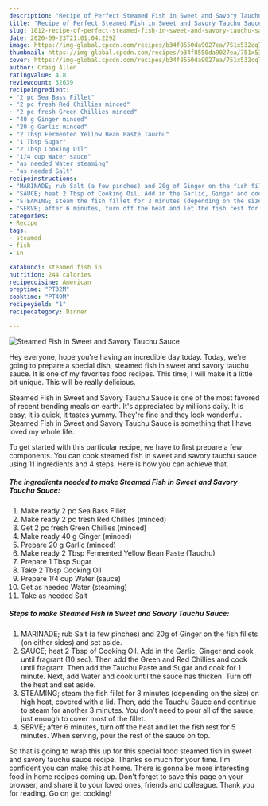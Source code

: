 ```yaml
---
description: "Recipe of Perfect Steamed Fish in Sweet and Savory Tauchu Sauce"
title: "Recipe of Perfect Steamed Fish in Sweet and Savory Tauchu Sauce"
slug: 1012-recipe-of-perfect-steamed-fish-in-sweet-and-savory-tauchu-sauce
date: 2020-09-23T21:01:04.229Z
image: https://img-global.cpcdn.com/recipes/b34f8550da9027ea/751x532cq70/steamed-fish-in-sweet-and-savory-tauchu-sauce-recipe-main-photo.jpg
thumbnail: https://img-global.cpcdn.com/recipes/b34f8550da9027ea/751x532cq70/steamed-fish-in-sweet-and-savory-tauchu-sauce-recipe-main-photo.jpg
cover: https://img-global.cpcdn.com/recipes/b34f8550da9027ea/751x532cq70/steamed-fish-in-sweet-and-savory-tauchu-sauce-recipe-main-photo.jpg
author: Craig Allen
ratingvalue: 4.8
reviewcount: 32639
recipeingredient:
- "2 pc Sea Bass Fillet"
- "2 pc fresh Red Chillies minced"
- "2 pc fresh Green Chillies minced"
- "40 g Ginger minced"
- "20 g Garlic minced"
- "2 Tbsp Fermented Yellow Bean Paste Tauchu"
- "1 Tbsp Sugar"
- "2 Tbsp Cooking Oil"
- "1/4 cup Water sauce"
- "as needed Water steaming"
- "as needed Salt"
recipeinstructions:
- "MARINADE; rub Salt (a few pinches) and 20g of Ginger on the fish fillets (on either sides) and set aside."
- "SAUCE; heat 2 Tbsp of Cooking Oil. Add in the Garlic, Ginger and cook until fragrant (10 sec). Then add the Green and Red Chillies and cook until fragrant. Then add the Tauchu Paste and Sugar and cook for 1 minute. Next, add Water and cook until the sauce has thicken. Turn off the heat and set aside."
- "STEAMING; steam the fish fillet for 3 minutes (depending on the size) on high heat, covered with a lid. Then, add the Tauchu Sauce and continue to steam for another 3 minutes. You don&#39;t need to pour all of the sauce, just enough to cover most of the fillet."
- "SERVE; after 6 minutes, turn off the heat and let the fish rest for 5 minutes. When serving, pour the rest of the sauce on top."
categories:
- Recipe
tags:
- steamed
- fish
- in

katakunci: steamed fish in 
nutrition: 244 calories
recipecuisine: American
preptime: "PT32M"
cooktime: "PT49M"
recipeyield: "1"
recipecategory: Dinner

---
```



![Steamed Fish in Sweet and Savory Tauchu Sauce](https://img-global.cpcdn.com/recipes/b34f8550da9027ea/751x532cq70/steamed-fish-in-sweet-and-savory-tauchu-sauce-recipe-main-photo.jpg)

Hey everyone, hope you're having an incredible day today. Today, we're going to prepare a special dish, steamed fish in sweet and savory tauchu sauce. It is one of my favorites food recipes. This time, I will make it a little bit unique. This will be really delicious.



Steamed Fish in Sweet and Savory Tauchu Sauce is one of the most favored of recent trending meals on earth. It's appreciated by millions daily. It is easy, it is quick, it tastes yummy. They're fine and they look wonderful. Steamed Fish in Sweet and Savory Tauchu Sauce is something that I have loved my whole life.


To get started with this particular recipe, we have to first prepare a few components. You can cook steamed fish in sweet and savory tauchu sauce using 11 ingredients and 4 steps. Here is how you can achieve that.

<!--inarticleads1-->

##### The ingredients needed to make Steamed Fish in Sweet and Savory Tauchu Sauce:

1. Make ready 2 pc Sea Bass Fillet
1. Make ready 2 pc fresh Red Chillies (minced)
1. Get 2 pc fresh Green Chillies (minced)
1. Make ready 40 g Ginger (minced)
1. Prepare 20 g Garlic (minced)
1. Make ready 2 Tbsp Fermented Yellow Bean Paste (Tauchu)
1. Prepare 1 Tbsp Sugar
1. Take 2 Tbsp Cooking Oil
1. Prepare 1/4 cup Water (sauce)
1. Get as needed Water (steaming)
1. Take as needed Salt




<!--inarticleads2-->

##### Steps to make Steamed Fish in Sweet and Savory Tauchu Sauce:

1. MARINADE; rub Salt (a few pinches) and 20g of Ginger on the fish fillets (on either sides) and set aside.
1. SAUCE; heat 2 Tbsp of Cooking Oil. Add in the Garlic, Ginger and cook until fragrant (10 sec). Then add the Green and Red Chillies and cook until fragrant. Then add the Tauchu Paste and Sugar and cook for 1 minute. Next, add Water and cook until the sauce has thicken. Turn off the heat and set aside.
1. STEAMING; steam the fish fillet for 3 minutes (depending on the size) on high heat, covered with a lid. Then, add the Tauchu Sauce and continue to steam for another 3 minutes. You don&#39;t need to pour all of the sauce, just enough to cover most of the fillet.
1. SERVE; after 6 minutes, turn off the heat and let the fish rest for 5 minutes. When serving, pour the rest of the sauce on top.




So that is going to wrap this up for this special food steamed fish in sweet and savory tauchu sauce recipe. Thanks so much for your time. I'm confident you can make this at home. There is gonna be more interesting food in home recipes coming up. Don't forget to save this page on your browser, and share it to your loved ones, friends and colleague. Thank you for reading. Go on get cooking!
